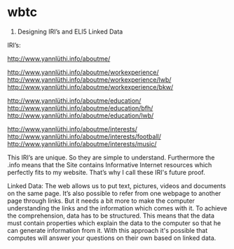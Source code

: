 # wbtc

1. Designing IRI’s and ELI5 Linked Data

IRI’s:

http://www.yannlüthi.info/aboutme/

http://www.yannlüthi.info/aboutme/workexperience/
http://www.yannlüthi.info/aboutme/workexperience/lwb/
http://www.yannlüthi.info/aboutme/workexperience/bkw/

http://www.yannlüthi.info/aboutme/education/
http://www.yannlüthi.info/aboutme/education/bfh/
http://www.yannlüthi.info/aboutme/education/lwb/

http://www.yannlüthi.info/aboutme/interests/
http://www.yannlüthi.info/aboutme/interests/football/
http://www.yannlüthi.info/aboutme/interests/music/

This IRI’s are unique. So they are simple to understand. 
Furthermore the .info means that the Site contains Informative Internet resources which perfectly fits to my website.
That’s why I call these IRI's future proof. 

Linked Data:
The web allows us to put text, pictures, videos and documents on the same page. It’s also possible to refer from one webpage to another page through links.
But it needs a bit more to make the computer understanding the links and the information which comes with it. To achieve the comprehension, data has to be structured.
This means that the data must contain properties which explain the data to the computer so that he can generate information from it. With this approach it's possible that computes will answer your questions on their own based on linked data.
